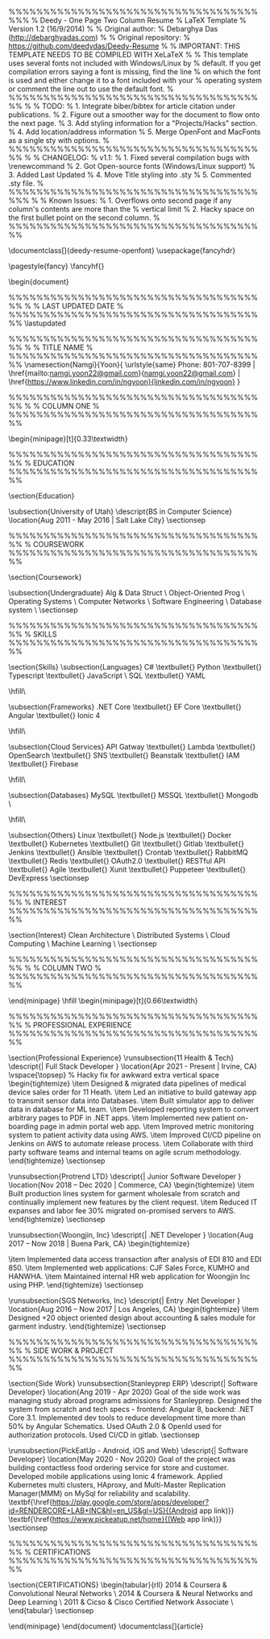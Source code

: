 %%%%%%%%%%%%%%%%%%%%%%%%%%%%%%%%%%%%%%%
% Deedy - One Page Two Column Resume
% LaTeX Template
% Version 1.2 (16/9/2014)
%
% Original author:
% Debarghya Das (http://debarghyadas.com)
%
% Original repository:
% https://github.com/deedydas/Deedy-Resume
%
% IMPORTANT: THIS TEMPLATE NEEDS TO BE COMPILED WITH XeLaTeX
%
% This template uses several fonts not included with Windows/Linux by
% default. If you get compilation errors saying a font is missing, find the line
% on which the font is used and either change it to a font included with your
% operating system or comment the line out to use the default font.
% 
%%%%%%%%%%%%%%%%%%%%%%%%%%%%%%%%%%%%%%
% 
% TODO:
% 1. Integrate biber/bibtex for article citation under publications.
% 2. Figure out a smoother way for the document to flow onto the next page.
% 3. Add styling information for a "Projects/Hacks" section.
% 4. Add location/address information
% 5. Merge OpenFont and MacFonts as a single sty with options.
% 
%%%%%%%%%%%%%%%%%%%%%%%%%%%%%%%%%%%%%%
%
% CHANGELOG:
% v1.1:
% 1. Fixed several compilation bugs with \renewcommand
% 2. Got Open-source fonts (Windows/Linux support)
% 3. Added Last Updated
% 4. Move Title styling into .sty
% 5. Commented .sty file.
%
%%%%%%%%%%%%%%%%%%%%%%%%%%%%%%%%%%%%%%%
%
% Known Issues:
% 1. Overflows onto second page if any column's contents are more than the
% vertical limit
% 2. Hacky space on the first bullet point on the second column.
%
%%%%%%%%%%%%%%%%%%%%%%%%%%%%%%%%%%%%%%


\documentclass[]{deedy-resume-openfont}
\usepackage{fancyhdr}
 
\pagestyle{fancy}
\fancyhf{}
 
\begin{document}

%%%%%%%%%%%%%%%%%%%%%%%%%%%%%%%%%%%%%%
%
%     LAST UPDATED DATE
%
%%%%%%%%%%%%%%%%%%%%%%%%%%%%%%%%%%%%%%
\lastupdated

%%%%%%%%%%%%%%%%%%%%%%%%%%%%%%%%%%%%%%
%
%     TITLE NAME
%
%%%%%%%%%%%%%%%%%%%%%%%%%%%%%%%%%%%%%%
\namesection{Namgi}{Yoon}{ \urlstyle{same}
Phone: 801-707-8399 | \href{mailto:namgi.yoon22@gmail.com}{namgi.yoon22@gmail.com} |
\href{https://www.linkedin.com/in/ngyoon}{linkedin.com/in/ngyoon}
}

%%%%%%%%%%%%%%%%%%%%%%%%%%%%%%%%%%%%%%
%
%     COLUMN ONE
%
%%%%%%%%%%%%%%%%%%%%%%%%%%%%%%%%%%%%%%

\begin{minipage}[t]{0.33\textwidth} 

%%%%%%%%%%%%%%%%%%%%%%%%%%%%%%%%%%%%%%
%     EDUCATION
%%%%%%%%%%%%%%%%%%%%%%%%%%%%%%%%%%%%%%

\section{Education} 

\subsection{University of Utah}
\descript{BS in Computer Science}
\location{Aug 2011 - May 2016 | Salt Lake City}
\sectionsep

%%%%%%%%%%%%%%%%%%%%%%%%%%%%%%%%%%%%%%
%     COURSEWORK
%%%%%%%%%%%%%%%%%%%%%%%%%%%%%%%%%%%%%%

\section{Coursework}

\subsection{Undergraduate}
Alg \& Data Struct \\
Object-Oriented Prog \\
Operating Systems \\
Computer Networks \\
Software Engineering \\
Database system \\
\sectionsep

%%%%%%%%%%%%%%%%%%%%%%%%%%%%%%%%%%%%%%
%     SKILLS
%%%%%%%%%%%%%%%%%%%%%%%%%%%%%%%%%%%%%%

\section{Skills}
\subsection{Languages}
C\# \textbullet{}   Python \textbullet{} Typescript \textbullet{} JavaScript \\
SQL \textbullet{}  YAML

\hfill\\

\subsection{Frameworks}
.NET Core \textbullet{} EF Core \textbullet{} Angular \textbullet{} Ionic 4

\hfill\\

\subsection{Cloud Services}
API Gatway \textbullet{} Lambda \textbullet{} OpenSearch \textbullet{} SNS \textbullet{}
Beanstalk \textbullet{} IAM \textbullet{} Firebase

\hfill\\

\subsection{Databases}
MySQL \textbullet{} MSSQL \textbullet{} Mongodb \\

\hfill\\

\subsection{Others}
Linux \textbullet{} Node.js \textbullet{} Docker \textbullet{} Kubernetes \textbullet{}
Git \textbullet{} Gitlab \textbullet{} Jenkins \textbullet{} Ansible \textbullet{} Crontab \textbullet{}
RabbitMQ \textbullet{} Redis \textbullet{} OAuth2.0 \textbullet{} RESTful API \textbullet{} Agile \textbullet{} Xunit \textbullet{} Puppeteer \textbullet{} DevExpress
\sectionsep

%%%%%%%%%%%%%%%%%%%%%%%%%%%%%%%%%%%%%%
%     INTEREST
%%%%%%%%%%%%%%%%%%%%%%%%%%%%%%%%%%%%%%

\section{Interest}
Clean Architecture \\
Distributed Systems \\
Cloud Computing \\
Machine Learning \\
\sectionsep

%%%%%%%%%%%%%%%%%%%%%%%%%%%%%%%%%%%%%%
%
%     COLUMN TWO
%
%%%%%%%%%%%%%%%%%%%%%%%%%%%%%%%%%%%%%%

\end{minipage} 
\hfill
\begin{minipage}[t]{0.66\textwidth} 

%%%%%%%%%%%%%%%%%%%%%%%%%%%%%%%%%%%%%%
%     PROFESSIONAL EXPERIENCE
%%%%%%%%%%%%%%%%%%%%%%%%%%%%%%%%%%%%%%

\section{Professional Experience}
\runsubsection{11 Health \& Tech}
\descript{| Full Stack Developer }
\location{Apr 2021 - Present | Irvine, CA}
\vspace{\topsep} % Hacky fix for awkward extra vertical space
\begin{tightemize}
\item Designed \& migrated data pipelines of medical device sales order for 11 Heath.
\item Led an initiative to build gateway app to transmit sensor data into Databases.
\item Built simulator app to deliver data in database for ML team.
\item Developed reporting system to convert arbitrary pages to PDF in .NET apps.
\item Implemented new patient on-boarding page in admin portal web app.
\item Improved metric monitoring system to patient activity data using AWS.
\item Improved CI/CD pipeline on Jenkins on AWS to automate release process.
\item Collaborate with third party software teams and internal teams on agile scrum methodology.
\end{tightemize}
\sectionsep

\runsubsection{Protrend LTD}
\descript{| Junior Software Developer }
\location{Nov 2018 – Dec 2020 | Commerce, CA}
\begin{tightemize}
\item Built production lines system for garment wholesale from scratch and continually implement new features by the client request.
\item Reduced IT expanses and labor fee 30\% migrated on-promised servers to AWS.
\end{tightemize}
\sectionsep

\runsubsection{Woongjin, Inc}
\descript{| .NET Developer }
\location{Aug 2017 – Now 2018 | Buena Park, CA}
\begin{tightemize}

\item Implemented data access transaction after analysis of EDI 810 and EDI 850.
\item Implemented web applications: CJF Sales Force, KUMHO and HANWHA.
\item Maintained internal HR web application for Woongjin Inc using PHP.
\end{tightemize}
\sectionsep

\runsubsection{SGS Networks, Inc}
\descript{| Entry .Net Developer }
\location{Aug 2016 – Now 2017 | Los Angeles, CA}
\begin{tightemize}
\item Designed +20 object oriented design about accounting \& sales module for garment industry.
\end{tightemize}
\sectionsep

%%%%%%%%%%%%%%%%%%%%%%%%%%%%%%%%%%%%%%
%     SIDE WORK & PROJECT
%%%%%%%%%%%%%%%%%%%%%%%%%%%%%%%%%%%%%%

\section{Side Work}
\runsubsection{Stanleyprep ERP}
\descript{| Software Developer}
\location{Ang 2019 - Apr 2020}
Goal of the side work was managing study abroad programs admissions for Stanleyprep. Designed the system from scratch and tech specs - frontend: Angular 8, backend: .NET Core 3.1. Implemented dev tools to reduce development time more than 50\% by Angular Schematics. Used OAuth 2.0 \& OpenId used for authorization protocols. Used CI/CD in gitlab.
\sectionsep

\runsubsection{PickEatUp - Android, iOS and Web}
\descript{| Software Developer}
\location{May 2020 - Nov 2020}
Goal of the project was building contactless food ordering service for store and customer. Developed mobile applications using Ionic 4 framework. Applied Kubernetes multi clusters, HAproxy, and Multi-Master Replication Manager(MMM) on MySql for reliability and scalability.
\textbf{\href{https://play.google.com/store/apps/developer?id=RENDERCORE+LAB+INC&hl=en_US&gl=US}{(Android app link)}}
\textbf{\href{https://www.pickeatup.net/home}{(Web app link)}}
\sectionsep

%%%%%%%%%%%%%%%%%%%%%%%%%%%%%%%%%%%%%%
%     CERTIFICATIONS
%%%%%%%%%%%%%%%%%%%%%%%%%%%%%%%%%%%%%%

\section{CERTIFICATIONS} 
\begin{tabular}{rll}
2014	 & Coursera  & Convolutional Neural Networks \\
2014	 & Coursera  & Neural Networks and Deep Learning \\
2011     & Cicso & Cisco Certified Network Associate \\
\end{tabular}
\sectionsep

\end{minipage} 
\end{document}  \documentclass[]{article}
